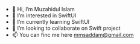 - 👋 Hi, I’m Muzahidul Islam
- 👀 I’m interested in SwiftUI
- 🌱 I’m currently learning SwiftUI
- 💞️ I’m looking to collaborate on Swift project
- 📫 You can finc me here mmsaddam@gmail.com

<!---
mmsaddam/mmsaddam is a ✨ special ✨ repository because its `README.md` (this file) appears on your GitHub profile.
You can click the Preview link to take a look at your changes.
--->
